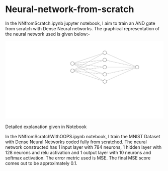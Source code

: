 # Neural-network-from-scratch
In the NNfromScratch.ipynb jupyter notebook, I aim to train an AND gate from scratch with Dense Neural networks. The graphical representation of the neural network used 
is given below:-

![Neural network image](https://github.com/lightknight64bit/Neural-network-from-scratch/blob/master/pic.svg)

Detailed explanation given in Notebook

In the NNfromScratchWithOOPS.ipynb notebook, I train the MNIST Dataset with Dense Neural Networks coded fully from scratched. The neural network constructed has 1 input layer with 784 neurons, 1 hidden layer with 128 neurons and relu activation and 1 output layer with 10 neurons and softmax activation. The error metric used is MSE. The final MSE score comes out to be approximately 0.1.
